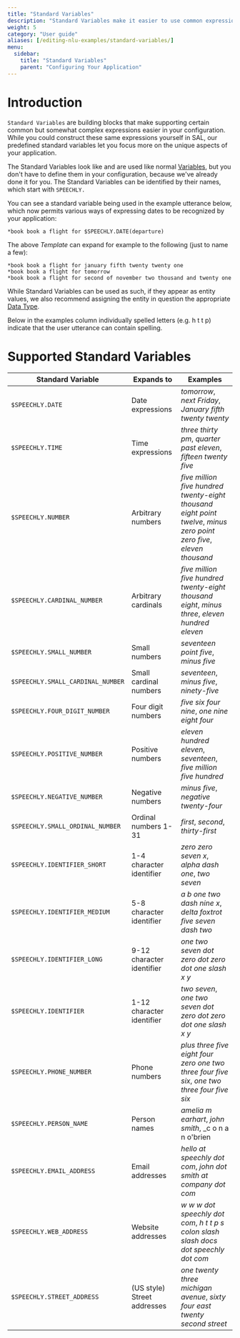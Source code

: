 ```yaml
---
title: "Standard Variables"
description: "Standard Variables make it easier to use common expressions in your configuration without having to write everything from scratch yourself"
weight: 5
category: "User guide"
aliases: [/editing-nlu-examples/standard-variables/]
menu:
  sidebar:
    title: "Standard Variables"
    parent: "Configuring Your Application"
---
```


# Introduction

`Standard Variables` are building blocks that make supporting certain common but somewhat complex expressions easier in your configuration. While you could construct these same expressions yourself in SAL, our predefined standard variables let you focus more on the unique aspects of your application.

The Standard Variables look like and are used like normal [Variables](/slu-examples/cheat-sheet/#variables), but you don't have to define them in your configuration, because we've already done it for you. The Standard Variables can be identified by their names, which start with `SPEECHLY.`

You can see a standard variable being used in the example utterance below, which now permits various ways of expressing dates to be recognized by your application:
```
*book book a flight for $SPEECHLY.DATE(departure)
```
The above *Template* can expand for example to the following (just to name a few):
```
*book book a flight for january fifth twenty twenty one
*book book a flight for tomorrow
*book book a flight for second of november two thousand and twenty one
```

While Standard Variables can be used as such, if they appear as entity values, we also recommend assigning the entity in question the appropriate [Data Type](/slu-examples/postprocessing).

Below in the examples column individually spelled letters (e.g. h t t p) indicate that the user utterance can contain spelling.

# Supported Standard Variables

| Standard Variable                 | Expands to                | Examples                                                 |
| --------------------------------- | ------------------------- | -------------------------------------------------------- |
|`$SPEECHLY.DATE`                   | Date expressions          | _tomorrow_, _next Friday_, _January fifth twenty twenty_ |
|`$SPEECHLY.TIME`                   | Time expressions          | _three thirty pm_, _quarter past eleven_, _fifteen twenty five_ |
|`$SPEECHLY.NUMBER`                 | Arbitrary numbers         | _five million five hundred twenty-eight thousand eight point twelve_, _minus zero point zero five_, _eleven thousand_ | 
|`$SPEECHLY.CARDINAL_NUMBER`        | Arbitrary cardinals       | _five million five hundred twenty-eight thousand eight_, _minus three_, _eleven hundred eleven_       |
|`$SPEECHLY.SMALL_NUMBER`           | Small numbers             | _seventeen point five_, _minus five_ |
|`$SPEECHLY.SMALL_CARDINAL_NUMBER`  | Small cardinal numbers    | _seventeen_, _minus five_, _ninety-five_ |
|`$SPEECHLY.FOUR_DIGIT_NUMBER`      | Four digit numbers        | _five six four nine_, _one nine eight four_ |
|`$SPEECHLY.POSITIVE_NUMBER`        | Positive numbers          | _eleven hundred eleven_, _seventeen_, _five million five hundred_ |
|`$SPEECHLY.NEGATIVE_NUMBER`        | Negative numbers          | _minus five_, _negative twenty-four_
|`$SPEECHLY.SMALL_ORDINAL_NUMBER`   | Ordinal numbers 1-31      | _first_, _second_, _thirty-first_
|`$SPEECHLY.IDENTIFIER_SHORT`       | 1-4 character identifier  | _zero zero seven x_, _alpha dash one_, _two seven_ |
|`$SPEECHLY.IDENTIFIER_MEDIUM`      | 5-8 character identifier  | _a b one two dash nine x_, _delta foxtrot five seven dash two_ |
|`$SPEECHLY.IDENTIFIER_LONG`        | 9-12 character identifier | _one two seven dot zero dot zero dot one slash x y_ |
|`$SPEECHLY.IDENTIFIER`             | 1-12 character identifier | _two seven_, _one two seven dot zero dot zero dot one slash x y_ |
|`$SPEECHLY.PHONE_NUMBER`           | Phone numbers             | _plus three five eight four zero one two three four five six_, _one two three four five six_ |
|`$SPEECHLY.PERSON_NAME`            | Person names              | _amelia m earhart_, _john smith_, _c o n a n o'brien |
|`$SPEECHLY.EMAIL_ADDRESS`          | Email addresses           | _hello at speechly dot com_, _john dot smith at company dot com_ |
|`$SPEECHLY.WEB_ADDRESS`            | Website addresses         | _w w w dot speechly dot com_, _h t t p s colon slash slash docs dot speechly dot com_ |
| `$SPEECHLY.STREET_ADDRESS`        | (US style) Street addresses | _one twenty three michigan avenue_, _sixty four east twenty second street_|
